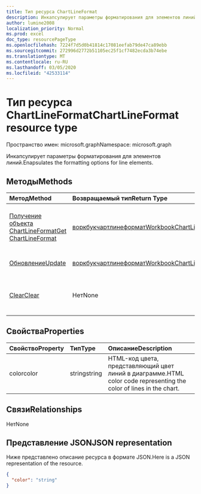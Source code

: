 ```yaml
---
title: Тип ресурса ChartLineFormat
description: Инкапсулирует параметры форматирования для элементов линий.
author: lumine2008
localization_priority: Normal
ms.prod: excel
doc_type: resourcePageType
ms.openlocfilehash: 7224f7d5d0b41814c17081eefab79de47ca89ebb
ms.sourcegitcommit: 272996d2772b51105ec25f1cf7482ecda3b74ebe
ms.translationtype: MT
ms.contentlocale: ru-RU
ms.lasthandoff: 03/05/2020
ms.locfileid: "42533114"
---
```

# <a name="chartlineformat-resource-type"></a><span data-ttu-id="e1ac6-103">Тип ресурса ChartLineFormat</span><span class="sxs-lookup"><span data-stu-id="e1ac6-103">ChartLineFormat resource type</span></span>

<span data-ttu-id="e1ac6-104">Пространство имен: microsoft.graph</span><span class="sxs-lookup"><span data-stu-id="e1ac6-104">Namespace: microsoft.graph</span></span>

<span data-ttu-id="e1ac6-105">Инкапсулирует параметры форматирования для элементов линий.</span><span class="sxs-lookup"><span data-stu-id="e1ac6-105">Enapsulates the formatting options for line elements.</span></span>


## <a name="methods"></a><span data-ttu-id="e1ac6-106">Методы</span><span class="sxs-lookup"><span data-stu-id="e1ac6-106">Methods</span></span>

| <span data-ttu-id="e1ac6-107">Метод</span><span class="sxs-lookup"><span data-stu-id="e1ac6-107">Method</span></span>           | <span data-ttu-id="e1ac6-108">Возвращаемый тип</span><span class="sxs-lookup"><span data-stu-id="e1ac6-108">Return Type</span></span>    |<span data-ttu-id="e1ac6-109">Описание</span><span class="sxs-lookup"><span data-stu-id="e1ac6-109">Description</span></span>|
|:---------------|:--------|:----------|
|[<span data-ttu-id="e1ac6-110">Получение объекта ChartLineFormat</span><span class="sxs-lookup"><span data-stu-id="e1ac6-110">Get ChartLineFormat</span></span>](../api/chartlineformat-get.md) | [<span data-ttu-id="e1ac6-111">воркбукчартлинеформат</span><span class="sxs-lookup"><span data-stu-id="e1ac6-111">WorkbookChartLineFormat</span></span>](chartlineformat.md) |<span data-ttu-id="e1ac6-112">Чтение свойств и связей объекта chartLineFormat.</span><span class="sxs-lookup"><span data-stu-id="e1ac6-112">Read properties and relationships of chartLineFormat object.</span></span>|
|[<span data-ttu-id="e1ac6-113">Обновление</span><span class="sxs-lookup"><span data-stu-id="e1ac6-113">Update</span></span>](../api/chartlineformat-update.md) | [<span data-ttu-id="e1ac6-114">воркбукчартлинеформат</span><span class="sxs-lookup"><span data-stu-id="e1ac6-114">WorkbookChartLineFormat</span></span>](chartlineformat.md) |<span data-ttu-id="e1ac6-115">Обновление объекта ChartLineFormat.</span><span class="sxs-lookup"><span data-stu-id="e1ac6-115">Update ChartLineFormat object.</span></span> |
|[<span data-ttu-id="e1ac6-116">Clear</span><span class="sxs-lookup"><span data-stu-id="e1ac6-116">Clear</span></span>](../api/chartlineformat-clear.md)|<span data-ttu-id="e1ac6-117">Нет</span><span class="sxs-lookup"><span data-stu-id="e1ac6-117">None</span></span>|<span data-ttu-id="e1ac6-118">Очищает формат линий элемента диаграммы.</span><span class="sxs-lookup"><span data-stu-id="e1ac6-118">Clear the line format of a chart element.</span></span>|

## <a name="properties"></a><span data-ttu-id="e1ac6-119">Свойства</span><span class="sxs-lookup"><span data-stu-id="e1ac6-119">Properties</span></span>
| <span data-ttu-id="e1ac6-120">Свойство</span><span class="sxs-lookup"><span data-stu-id="e1ac6-120">Property</span></span>     | <span data-ttu-id="e1ac6-121">Тип</span><span class="sxs-lookup"><span data-stu-id="e1ac6-121">Type</span></span>   |<span data-ttu-id="e1ac6-122">Описание</span><span class="sxs-lookup"><span data-stu-id="e1ac6-122">Description</span></span>|
|:---------------|:--------|:----------|
|<span data-ttu-id="e1ac6-123">color</span><span class="sxs-lookup"><span data-stu-id="e1ac6-123">color</span></span>|<span data-ttu-id="e1ac6-124">string</span><span class="sxs-lookup"><span data-stu-id="e1ac6-124">string</span></span>|<span data-ttu-id="e1ac6-125">HTML-код цвета, представляющий цвет линий в диаграмме.</span><span class="sxs-lookup"><span data-stu-id="e1ac6-125">HTML color code representing the color of lines in the chart.</span></span>|

## <a name="relationships"></a><span data-ttu-id="e1ac6-126">Связи</span><span class="sxs-lookup"><span data-stu-id="e1ac6-126">Relationships</span></span>
<span data-ttu-id="e1ac6-127">Нет</span><span class="sxs-lookup"><span data-stu-id="e1ac6-127">None</span></span>


## <a name="json-representation"></a><span data-ttu-id="e1ac6-128">Представление JSON</span><span class="sxs-lookup"><span data-stu-id="e1ac6-128">JSON representation</span></span>

<span data-ttu-id="e1ac6-129">Ниже представлено описание ресурса в формате JSON.</span><span class="sxs-lookup"><span data-stu-id="e1ac6-129">Here is a JSON representation of the resource.</span></span>

<!--{
  "blockType": "resource",
  "baseType": "microsoft.graph.entity",
  "optionalProperties": [],
  "@odata.type": "microsoft.graph.workbookChartLineFormat"
}-->

```json
{
  "color": "string"
}

```

<!-- uuid: 8fcb5dbc-d5aa-4681-8e31-b001d5168d79
2015-10-25 14:57:30 UTC -->
<!-- {
  "type": "#page.annotation",
  "description": "ChartLineFormat resource",
  "keywords": "",
  "section": "documentation",
  "tocPath": ""
}-->
